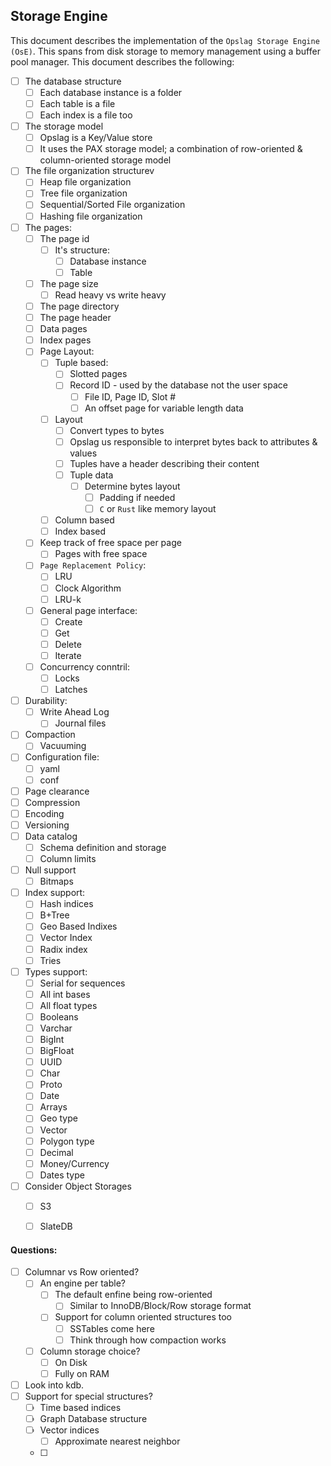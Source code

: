 ## Storage Engine

This document describes the implementation of the `Opslag Storage Engine (OsE)`. This spans from disk storage to memory management using a
buffer pool manager. This document describes the following:

- [ ] The database structure
  - [ ] Each database instance is a folder
  - [ ] Each table is a file
  - [ ] Each index is a file too
- [ ] The storage model
  - [ ] Opslag is a Key/Value store
  - [ ] It uses the PAX storage model; a combination of row-oriented & column-oriented storage model
- [ ] The file organization structurev
  - [ ] Heap file organization
  - [ ] Tree file organization
  - [ ] Sequential/Sorted File organization
  - [ ] Hashing file organization
- [ ] The pages:
  - [ ] The page id
    - [ ] It's structure:
      - [ ] Database instance
      - [ ] Table
  - [ ] The page size
    - [ ] Read heavy vs write heavy
  - [ ] The page directory
  - [ ] The page header
  - [ ] Data pages
  - [ ] Index pages
  - [ ] Page Layout:
    - [ ] Tuple based:
      - [ ] Slotted pages
      - [ ] Record ID - used by the database not the user space
        - [ ] File ID, Page ID, Slot #
        - [ ] An offset page for variable length data
    - [ ] Layout
      - [ ] Convert types to bytes
      - [ ] Opslag us responsible to interpret bytes back to attributes & values
      - [ ] Tuples have a header describing their content
      - [ ] Tuple data
        - [ ] Determine bytes layout
          - [ ] Padding if needed
          - [ ] `C` or `Rust` like memory layout
    - [ ] Column based
    - [ ] Index based
  - [ ] Keep track of free space per page
    - [ ] Pages with free space
  - [ ] `Page Replacement Policy`:
    - [ ] LRU
    - [ ] Clock Algorithm
    - [ ] LRU-k
  - [ ] General page interface:
    - [ ] Create
    - [ ] Get
    - [ ] Delete
    - [ ] Iterate
  - [ ] Concurrency conntril:
    - [ ] Locks
    - [ ] Latches
- [ ] Durability:
  - [ ] Write Ahead Log
    - [ ] Journal files
- [ ] Compaction
  - [ ] Vacuuming
- [ ] Configuration file:
  - [ ] yaml
  - [ ] conf
- [ ] Page clearance
- [ ] Compression
- [ ] Encoding
- [ ] Versioning
- [ ] Data catalog
  - [ ] Schema definition and storage
  - [ ] Column limits
- [ ] Null support
  - [ ] Bitmaps
- [ ] Index support:
  - [ ] Hash indices
  - [ ] B+Tree
  - [ ] Geo Based Indixes
  - [ ] Vector Index
  - [ ] Radix index
  - [ ] Tries
- [ ] Types support:
  - [ ] Serial for sequences
  - [ ] All int bases
  - [ ] All float types
  - [ ] Booleans
  - [ ] Varchar
  - [ ] BigInt
  - [ ] BigFloat
  - [ ] UUID
  - [ ] Char
  - [ ] Proto
  - [ ] Date
  - [ ] Arrays
  - [ ] Geo type
  - [ ] Vector
  - [ ] Polygon type
  - [ ] Decimal
  - [ ] Money/Currency
  - [ ] Dates type
- [ ] Consider Object Storages
  - [ ] S3
  - [ ] SlateDB


#### Questions:
- [ ] Columnar vs Row oriented?
  - [ ] An engine per table?
    - [ ] The default enfine being row-oriented
      - [ ] Similar to InnoDB/Block/Row storage format
    - [ ] Support for column oriented structures too
      - [ ] SSTables come here
      - [ ] Think through how compaction works
  - [ ] Column storage choice?
    - [ ] On Disk
    - [ ] Fully on RAM
- [ ] Look into kdb.
- [ ] Support for special structures?
  - [ ] Time based indices
  - [ ] Graph Database structure
  - [ ] Vector indices
    - [ ] Approximate nearest neighbor
  - [ ] 

